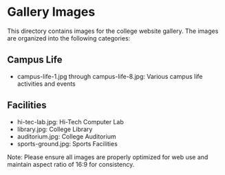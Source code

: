 # Gallery Images

This directory contains images for the college website gallery. The images are organized into the following categories:

## Campus Life
- campus-life-1.jpg through campus-life-8.jpg: Various campus life activities and events

## Facilities
- hi-tec-lab.jpg: Hi-Tech Computer Lab
- library.jpg: College Library
- auditorium.jpg: College Auditorium
- sports-ground.jpg: Sports Facilities

Note: Please ensure all images are properly optimized for web use and maintain aspect ratio of 16:9 for consistency. 